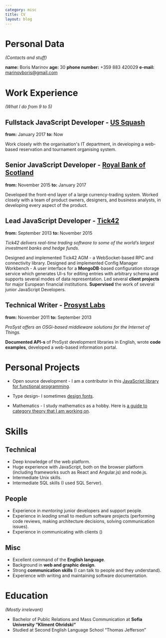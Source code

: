 ```yaml
---
category: misc
title: CV
layout: blog
---
```


Personal Data
==
*(Contacts and stuff)*

**name:** Boris Marinov 
**age:** 30 
**phone number:** +359 883 420029 
**e-mail:** marinovboris@gmail.com


Work Experience
==
*(What I do from 9 to 5)* 

Fullstack JavaScript Developer - [US Squash](https://www.ussquash.com/)
--
**from:** January 2017
**to:** Now

Work closely with the organisation's IT department, in developing a web-based reservation and tournament organising system.



Senior JavaScript Developer - [Royal Bank of Scotland](http://personal.rbs.co.uk/)  
--
**from:** November 2015
**to:** January 2017

Developed the front-end layer of a large currency-trading system. Worked closely with a team of product owners, designers, and business analysts, in developing every aspect of the product.

Lead JavaScript Developer - [Tick42](http://tick42.com/)
--
**from:** September 2013 
**to:** November 2015

*Tick42 delivers real-time trading software to some of the world’s largest investment banks and hedge funds.*

Designed and implemented Tick42 AGM - a WebSocket-based RPC and connectivity library. Designed and implemented Config Manager Workbench - A user interface for a **MongoDB**-based configuration storage service which generates UI-s for editing entries with arbitrary schema and supports several modes of data representation. Led several **client projects** for major European financial institutions. **Supervised** the work of several junior JavaScript Developers.

Technical Writer - [Prosyst Labs](http://www.prosyst.com/)
--

**from:** November 2011 
**to:** September 2013 

*ProSyst offers an OSGi-based middleware solutions for the Internet of Things.*

**Documented API-s** of ProSyst development libraries in English, wrote **code examples**, developed a web-based information portal.

Personal Projects
==

* Open source development -  I am a contributor in this [JavaScript library for functional programming](https://github.com/origamitower/folktale).

* Type design- I sometimes [design fonts](https://www.behance.net/evolutionfonts/).

* Mathematics - I study mathematics as a hobby. Here is [a guide to category theory that I am working on](https://www.gitbook.com/book/boris-marinov/category-theory-illustrated/details).


Skills
==

Technical
-------------------
* Deep knowledge of the web platform.
* Huge experience with JavaScript, both on the browser platform (including frameworks such as React and Angular.js) and node.js.
* Intermediate Unix skills.
* Intermediate SQL skills (I used SQL Server).

People
-------
* Experience in *mentoring* junior developers and support people.
* Experience in *leading* small to medium software projects (performing code reviews, making architecture decisions, solving communication issues).
* Experience in communicating with clients ()

Misc
----

* Excellent command of the **English language**.
* Background in **web and graphic design**.
* Strong **communication skills** (I can talk to people and they understand).
* Experience with writing and maintaining software documentation.

Education
==
*(Mostly irrelevant)*

* Bachelor of Public Relations and Mass Communication at **Sofia University “Kliment Ohridski“**
* Studied at Second English Language School “Thomas Jefferson”


